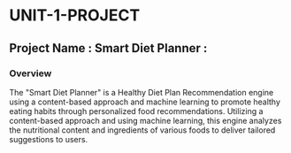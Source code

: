 # UNIT-1-PROJECT





## Project Name :  Smart Diet Planner :

### Overview 
 The "Smart Diet Planner" is a Healthy Diet Plan Recommendation engine using a content-based approach and machine learning to promote healthy eating habits through personalized food recommendations. Utilizing a content-based approach and using machine learning, this engine analyzes the nutritional content and ingredients of various foods to deliver tailored suggestions to users.


